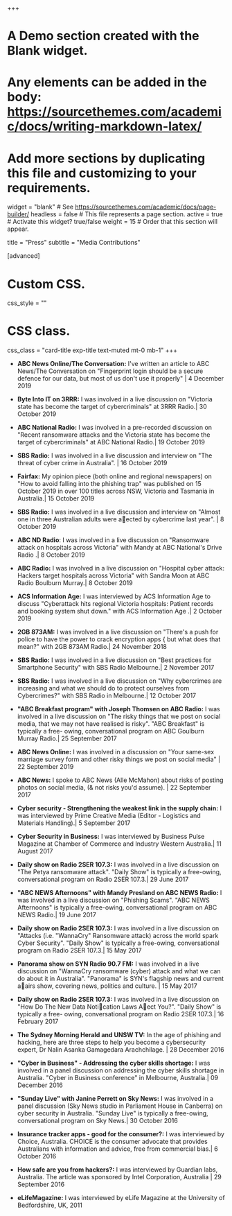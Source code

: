 +++
# A Demo section created with the Blank widget.
# Any elements can be added in the body: https://sourcethemes.com/academic/docs/writing-markdown-latex/
# Add more sections by duplicating this file and customizing to your requirements.

widget = "blank"  # See https://sourcethemes.com/academic/docs/page-builder/
headless = false  # This file represents a page section.
active = true  # Activate this widget? true/false
weight = 15  # Order that this section will appear.

title = "Press"
subtitle = "Media Contributions"

[advanced]
 # Custom CSS. 
 css_style = ""
 
 # CSS class.
 css_class = "card-title exp-title text-muted mt-0 mb-1"
+++


* **ABC News Online/The Conversation:** I've written an article to ABC News/The
Conversation on "Fingerprint login should be a secure defence for our data, but most
of us don't use it properly" | 4 December 2019

* **Byte Into IT on 3RRR:** I was involved in a live discussion on "Victoria state has
become the target of cybercriminals" at 3RRR Radio.| 30 October 2019

* **ABC National Radio:** I was involved in a pre-recorded discussion on "Recent ransomware
attacks and the Victoria state has become the target of cybercriminals" at ABC National
Radio.| 19 October 2019

* **SBS Radio:** I was involved in a live discussion and interview on "The threat of cyber
crime in Australia". | 16 October 2019

* **Fairfax:** My opinion piece (both online and regional newspapers) on "How to avoid
falling into the phishing trap" was published on 15 October 2019 in over 100 titles across
NSW, Victoria and Tasmania in Australia.| 15 October 2019

* **SBS Radio:** I was involved in a live discussion and interview on "Almost one in three
Australian adults were aected by cybercrime last year". | 8 October 2019

* **ABC ND Radio**: I was involved in a live discussion on "Ransomware attack on
hospitals across Victoria" with Mandy at ABC National's Drive Radio .| 8 October
2019

* **ABC Radio:** I was involved in a live discussion on "Hospital cyber attack: Hackers
target hospitals across Victoria" with Sandra Moon at ABC Radio Boulburn Murray.|
8 October 2019

* **ACS Information Age:** I was interviewed by ACS Information Age to discuss "Cyberattack
hits regional Victoria hospitals: Patient records and booking system shut down." with
ACS Information Age .| 2 October 2019

* **2GB 873AM:** I was involved in a live discussion on "There's a push for police to have
the power to crack encryption apps { but what does that mean?" with 2GB 873AM
Radio.| 24 November 2018

* **SBS Radio:** I was involved in a live discussion on "Best practices for Smartphone
Security" with SBS Radio Melbourne.| 2 November 2017

* **SBS Radio:** I was involved in a live discussion on "Why cybercrimes are increasing
and what we should do to protect ourselves from Cybercrimes?" with SBS Radio in
Melbourne.| 12 October 2017

* **"ABC Breakfast program" with Joseph Thomsen on ABC Radio:** I was
involved in a live discussion on "The risky things that we post on social media, that we
may not have realised is risky". "ABC Breakfast" is typically a free-
owing, conversational program on ABC Goulburn Murray Radio.| 25 September 2017

* **ABC News Online:** I was involved in a discussion on "Your same-sex marriage survey
form and other risky things we post on social media" | 22 September 2019

* **ABC News:** I spoke to ABC News (Alle McMahon) about risks of posting photos on
social media, (& not risks you'd assume). | 22 September 2017

* **Cyber security - Strengthening the weakest link in the supply chain:** I was
interviewed by Prime Creative Media (Editor - Logistics and Materials Handling).| 5
September 2017

* **Cyber Security in Business:** I was interviewed by Business Pulse Magazine at
Chamber of Commerce and Industry Western Australia.| 11 August 2017

* **Daily show on Radio 2SER 107.3:** I was involved in a live discussion on "The Petya
ransomware attack". "Daily Show" is typically a free-owing, conversational program
on Radio 2SER 107.3.| 29 June 2017

* **"ABC NEWS Afternoons" with Mandy Presland on ABC NEWS Radio:** I
was involved in a live discussion on "Phishing Scams". "ABC NEWS Afternoons" is
typically a free-owing, conversational program on ABC NEWS Radio.| 19 June 2017

* **Daily show on Radio 2SER 107.3:** I was involved in a live discussion on "Attacks
(i.e. "WannaCry" Ransomware attack) across the world spark Cyber Security". "Daily
Show" is typically a free-owing, conversational program on Radio 2SER 107.3.| 15
May 2017

* **Panorama show on SYN Radio 90.7 FM:** I was involved in a live discussion on
"WannaCry ransomware (cyber) attack and what we can do about it in Australia".
"Panorama" is SYN's flagship news and current aairs show, covering news, politics
and culture. | 15 May 2017

* **Daily show on Radio 2SER 107.3:** I was involved in a live discussion on "How Do
The New Data Notication Laws Aect You?". "Daily Show" is typically a free-
owing, conversational program on Radio 2SER 107.3.| 16 February 2017

* **The Sydney Morning Herald and UNSW TV:** In the age of phishing and hacking,
here are three steps to help you become a cybersecurity expert, Dr Nalin Asanka
Gamagedara Arachchilage. | 28 December 2016

* **"Cyber in Business" - Addressing the cyber skills shortage:** I was involved
in a panel discussion on addressing the cyber skills shortage in Australia. "Cyber in
Business conference" in Melbourne, Australia.| 09 December 2016

* **"Sunday Live" with Janine Perrett on Sky News:** I was involved in a panel
discussion (Sky News studio in Parliament House in Canberra) on cyber security in
Australia. "Sunday Live" is typically a free-owing, conversational program on Sky
News.| 30 October 2016

* **Insurance tracker apps - good for the consumer?:** I was interviewed by Choice,
Australia. CHOICE is the consumer advocate that provides Australians with information
and advice, free from commercial bias.| 6 October 2016

* **How safe are you from hackers?:** I was interviewed by Guardian labs, Australia.
The article was sponsored by Intel Corporation, Australia | 29 September 2016

* **eLifeMagazine:** I was interviewed by eLife Magazine at the University of Bedfordshire,
UK, 2011









